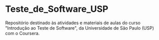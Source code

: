 # Teste_de_Software_USP
 Repositório destinado às atividades e materiais de aulas do curso "Introdução ao Teste de Software",  da Universidade de São Paulo (USP) com o Coursera.
